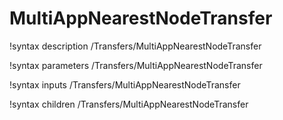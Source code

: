 <!-- MOOSE Documentation Stub: Remove this when content is added. -->

# MultiAppNearestNodeTransfer
!syntax description /Transfers/MultiAppNearestNodeTransfer

!syntax parameters /Transfers/MultiAppNearestNodeTransfer

!syntax inputs /Transfers/MultiAppNearestNodeTransfer

!syntax children /Transfers/MultiAppNearestNodeTransfer
